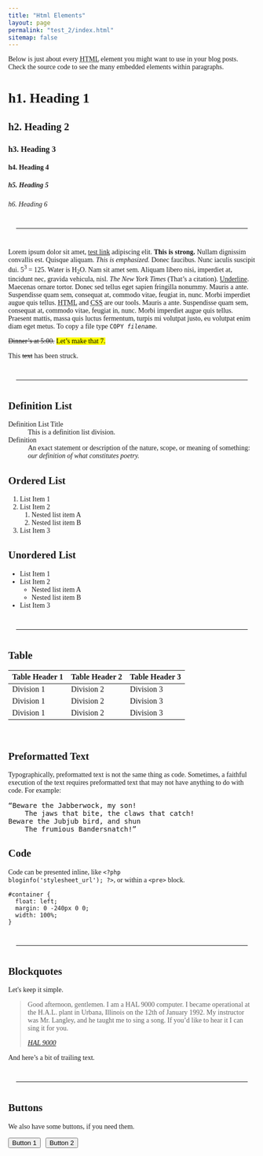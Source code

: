 ```yaml
---
title: "Html Elements"
layout: page
permalink: "test_2/index.html"
sitemap: false
---
```


<div style="font-family: 'Libre Baskerville', serif;">

<p>Below is just about every <abbr title="HyperText Markup Language">HTML</abbr>
element you might want to use in your blog posts. Check the source code to see
the many embedded elements within paragraphs.</p>

<h1>h1. Heading 1</h1>
<h2>h2. Heading 2</h2>
<h3>h3. Heading 3</h3>
<h4>h4. Heading 4</h4>
<h5>h5. Heading 5</h5>
<h6>h6. Heading 6</h6>

<hr style="margin: 2.5rem 1rem">

<p>Lorem ipsum dolor sit amet, <a href="#" title="test link">test link</a>
adipiscing elit. <strong>This is strong.</strong> Nullam dignissim convallis
est. Quisque aliquam. <em>This is emphasized.</em> Donec faucibus. Nunc iaculis
suscipit dui. 5<sup>3</sup> = 125.  Water is H<sub>2</sub>O. Nam sit amet sem.
Aliquam libero nisi, imperdiet at, tincidunt nec, gravida vehicula, nisl.
<cite>The New York Times</cite> (That’s a citation). <u>Underline</u>. Maecenas ornare
tortor. Donec sed tellus eget sapien fringilla nonummy. Mauris a ante.
Suspendisse quam sem, consequat at, commodo vitae, feugiat in, nunc. Morbi
imperdiet augue quis tellus. <abbr title="HyperText Markup Language">HTML</abbr>
and <abbr title="Cascading Style Sheets">CSS</abbr> are our tools. Mauris
a ante. Suspendisse quam sem, consequat at, commodo vitae, feugiat in, nunc.
Morbi imperdiet augue quis tellus. Praesent mattis, massa quis luctus fermentum,
turpis mi volutpat justo, eu volutpat enim diam eget metus. To copy a file type
<code>COPY <var>filename</var></code>.</p>

<p><del>Dinner’s at 5:00.</del> <mark>Let’s make that 7.</mark></p>

<p>This <span style="text-decoration:line-through;">text</span> has been
struck.</p>

<hr style="margin: 2.5rem 1rem">

<h2>Definition List</h2>
<dl>
<dt>Definition List Title</dt>
<dd>This is a definition list division.</dd>

<dt>Definition</dt>
<dd>An exact statement or description of the nature, scope, or meaning of
something: <em>our definition of what constitutes poetry.</em></dd>
</dl>

<h2>Ordered List</h2>
<ol>
  <li>List Item 1</li>
  <li>List Item 2
    <ol>
      <li>Nested list item A</li>
      <li>Nested list item B</li>
    </ol>
  </li>
  <li>List Item 3</li>
</ol>

<h2>Unordered List</h2>
<ul>
  <li>List Item 1</li>
  <li>List Item 2
    <ul>
      <li>Nested list item A</li>
      <li>Nested list item B</li>
    </ul>
  </li>
  <li>List Item 3</li>
</ul>

<hr style="margin: 2.5rem 1rem">

<h2>Table</h2>
<table>
  <thead>
    <tr>
      <th>Table Header 1</th>
      <th>Table Header 2</th>
      <th>Table Header 3</th>
    </tr>
  </thead>
  <tbody>
    <tr>
      <td>Division 1</td>
      <td>Division 2</td>
      <td>Division 3</td>
    </tr>
    <tr>
      <td>Division 1</td>
      <td>Division 2</td>
      <td>Division 3</td>
    </tr>
    <tr>
      <td>Division 1</td>
      <td>Division 2</td>
      <td>Division 3</td>
    </tr>
  </tbody>
</table>
<p>&nbsp;</p>

<h2>Preformatted Text</h2>
<p>Typographically, preformatted text is not the same thing as code. Sometimes,
a faithful execution of the text requires preformatted text that may not have
anything to do with code. For example:</p>

<pre>“Beware the Jabberwock, my son!
    The jaws that bite, the claws that catch!
Beware the Jubjub bird, and shun
    The frumious Bandersnatch!”
</pre>

<h2>Code</h2>
<p>Code can be presented inline, like <code class="highlighter-rouge">&lt;?php
bloginfo('stylesheet_url'); ?&gt;</code>, or within a <code
class="highlighter-rouge">&lt;pre&gt;</code> block.</p>

<div class="language-css highlighter-rouge"><pre class="highlight"><code><span class="nf">#container</span> <span class="p">{</span>
  <span class="nl">float</span><span class="p">:</span> <span class="nb">left</span><span class="p">;</span>
  <span class="nl">margin</span><span class="p">:</span> <span class="m">0</span> <span class="m">-240px</span> <span class="m">0</span> <span class="m">0</span><span class="p">;</span>
  <span class="nl">width</span><span class="p">:</span> <span class="m">100%</span><span class="p">;</span>
<span class="p">}</span>
</code></pre>
</div>

<hr style="margin: 2.5rem 1rem">

<h2>Blockquotes</h2>
<p>Let's keep it simple.</p>

<blockquote>
<p class="mb1">Good afternoon, gentlemen. I am a HAL 9000 computer. I became operational at
the H.A.L. plant in Urbana, Illinois on the 12th of January 1992. My instructor
was Mr. Langley, and he taught me to sing a song. If you’d like to hear it I can
sing it for you.</p>
<footer><cite><a href="http://en.wikipedia.org/wiki/HAL_9000">HAL 9000</a></cite></footer>
</blockquote>

<p>And here’s a bit of trailing text.</p>

<hr style="margin: 2.5rem 1rem">

<h2>Buttons</h2>
<p>We also have some buttons, if you need them.</p>

<button class="button" type="button">Button 1</button> &nbsp; <button class="button button-green" type="button">Button 2</button>

<p>&nbsp;</p><p>&nbsp;</p>

</div>
